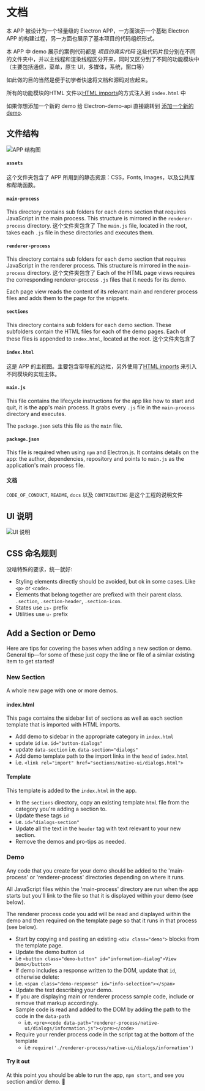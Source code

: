 # 文档

本 APP 被设计为一个轻量级的 Electron APP，一方面演示一个基础 Electron APP 的构建过程，另一方面也展示了基本项目的代码组织形式。

本 APP 中 demo 展示的案例代码都是 _项目的真实代码_ 这些代码片段分别在不同的文件夹中，并以主线程和渲染线程区分开来，同时又区分到了不同的功能模块中（主要包括通信，菜单，原生 UI，多媒体，系统，窗口等）

如此做的目的当然是便于初学者快速将文档和源码对应起来。

所有的功能模块的HTML 文件以[HTML imports](http://www.html5rocks.com/en/tutorials/webcomponents/imports/)的方式注入到 `index.html` 中

如果你想添加一个新的 demo 给 Electron-demo-api 直接跳转到 [添加一个新的 demo](#add-a-section-or-demo).

## 文件结构

![APP 结构图](/assets/img/diagram.png)

#### `assets`
这个文件夹包含了 APP 所用到的静态资源：CSS，Fonts, Images，以及公共库和帮助函数。

#### `main-process`
This directory contains sub folders for each demo section that requires JavaScript in the main process. This structure is mirrored in the `renderer-process` directory.
这个文件夹包含了
The `main.js` file, located in the root, takes each `.js` file in these directories and executes them.

#### `renderer-process`
This directory contains sub folders for each demo section that requires JavaScript in the renderer process. This structure is mirrored in the `main-process` directory.
这个文件夹包含了
Each of the HTML page views requires the corresponding renderer-process `.js` files that it needs for its demo.

Each page view reads the content of its relevant main and renderer process files and adds them to the page for the snippets.

#### `sections`
This directory contains sub folders for each demo section. These subfolders contain the HTML files for each of the demo pages. Each of these files is appended to `index.html`, located at the root.
这个文件夹包含了
#### `index.html`
这是 APP 的主视图。主要包含带导航的边栏，另外使用了[HTML imports](http://www.html5rocks.com/en/tutorials/webcomponents/imports/) 来引入不同模块的实现主体。

#### `main.js`
This file contains the lifecycle instructions for the app like how to start and quit, it is the app's main process. It grabs every `.js` file in the `main-process` directory and executes.

The `package.json` sets this file as the `main` file.

#### `package.json`
This file is required when using `npm` and Electron.js. It contains details on the app: the author, dependencies, repository and points to `main.js` as the application's main process file.

#### 文档
 `CODE_OF_CONDUCT`, `README`, `docs` 以及 `CONTRIBUTING` 是这个工程的说明文件 

## UI 说明

![UI 说明](/assets/img/ui-terminology.png)

## CSS 命名规则

没啥特殊的要求，统一就好:

- Styling elements directly should be avoided, but ok in some cases. Like `<p>` or `<code>`.
- Elements that belong together are prefixed with their parent class. `.section`, `.section-header`, `.section-icon`.
- States use `is-` prefix
- Utilities use `u-` prefix

## Add a Section or Demo

Here are tips for covering the bases when adding a new section or demo. General tip—for some of these just copy the line or file of a similar existing item to get started!

### New Section

A whole new page with one or more demos.

#### index.html

This page contains the sidebar list of sections as well as each section template that is imported with HTML imports.

- Add demo to sidebar in the appropriate category in `index.html`
 - update `id` i.e. `id="button-dialogs"`
 - update `data-section` i.e. `data-section="dialogs"`
- Add demo template path to the import links in the `head` of `index.html`
 - i.e. `<link rel="import" href="sections/native-ui/dialogs.html">`

#### Template

This template is added to the `index.html` in the app.

- In the `sections` directory, copy an existing template `html` file from the category you're adding a section to.
- Update these tags `id`
 - i.e. `id="dialogs-section"`
- Update all the text in the `header` tag with text relevant to your new section.
 - Remove the demos and pro-tips as needed.

### Demo

Any code that you create for your demo should be added to the 'main-process' or 'renderer-process' directories depending on where it runs.

All JavaScript files within the 'main-process' directory are run when the app starts but you'll link to the file so that it is displayed within your demo (see below).

The renderer process code you add will be read and displayed within the demo and then required on the template page so that it runs in that process (see below).

- Start by copying and pasting an existing `<div class="demo">` blocks from the template page.
- Update the demo button `id`
 - i.e `<button class="demo-button" id="information-dialog">View Demo</button>`
- If demo includes a response written to the DOM, update that `id`, otherwise delete:
 - i.e. `<span class="demo-response" id="info-selection"></span>`
- Update the text describing your demo.
- If you are displaying main or renderer process sample code, include or remove that markup accordingly.
 - Sample code is read and added to the DOM by adding the path to the code in the `data-path`
   - i.e. `<pre><code data-path="renderer-process/native-ui/dialogs/information.js"></pre></code>`
 - Require your render process code in the script tag at the bottom of the template
   - i.e  `require('./renderer-process/native-ui/dialogs/information')`

#### Try it out

At this point you should be able to run the app, `npm start`, and see you section and/or demo. :tada:

